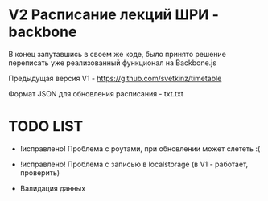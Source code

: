 V2 Расписание лекций ШРИ - backbone
=======

В конец запутавшись в своем же коде, было принято решение переписать уже реализованный функционал на Backbone.js

Предыдущая версия V1 - https://github.com/svetkinz/timetable

Формат JSON для обновления расписания - txt.txt

TODO LIST
=======
* !исправлено! Проблема с роутами, при обновлении может слететь :(
* !исправлено! Проблема с записью в localstorage (в V1 - работает, проверить)

* Валидация данных
